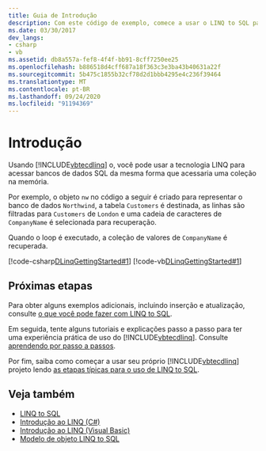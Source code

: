 ```yaml
---
title: Guia de Introdução
description: Com este código de exemplo, comece a usar o LINQ to SQL para utilizar a tecnologia LINQ para acessar bancos de dados SQL da mesma forma que você acessaria uma coleção na memória.
ms.date: 03/30/2017
dev_langs:
- csharp
- vb
ms.assetid: db8a557a-fef8-4f4f-bb91-8cff7250ee25
ms.openlocfilehash: b886518d4cff687a18f363c3e3ba43b40631a22f
ms.sourcegitcommit: 5b475c1855b32cf78d2d1bbb4295e4c236f39464
ms.translationtype: MT
ms.contentlocale: pt-BR
ms.lasthandoff: 09/24/2020
ms.locfileid: "91194369"
---
```

# <a name="getting-started"></a>Introdução

Usando [!INCLUDE[vbtecdlinq](../../../../../../includes/vbtecdlinq-md.md)] o, você pode usar a tecnologia LINQ para acessar bancos de dados SQL da mesma forma que acessaria uma coleção na memória.  
  
 Por exemplo, o objeto `nw` no código a seguir é criado para representar o banco de dados `Northwind`, a tabela `Customers` é destinada, as linhas são filtradas para `Customers` de `London` e uma cadeia de caracteres de `CompanyName` é selecionada para recuperação.  
  
 Quando o loop é executado, a coleção de valores de `CompanyName` é recuperada.  
  
 [!code-csharp[DLinqGettingStarted#1](../../../../../../samples/snippets/csharp/VS_Snippets_Data/DLinqGettingStarted/cs/Program.cs#1)]
 [!code-vb[DLinqGettingStarted#1](../../../../../../samples/snippets/visualbasic/VS_Snippets_Data/DLinqGettingStarted/vb/Module1.vb#1)]  
  
## <a name="next-steps"></a>Próximas etapas  

 Para obter alguns exemplos adicionais, incluindo inserção e atualização, consulte [o que você pode fazer com LINQ to SQL](what-you-can-do-with-linq-to-sql.md).  
  
 Em seguida, tente alguns tutoriais e explicações passo a passo para ter uma experiência prática de uso do [!INCLUDE[vbtecdlinq](../../../../../../includes/vbtecdlinq-md.md)]. Consulte [aprendendo por passo a passos](learning-by-walkthroughs.md).  
  
 Por fim, saiba como começar a usar seu próprio [!INCLUDE[vbtecdlinq](../../../../../../includes/vbtecdlinq-md.md)] projeto lendo [as etapas típicas para o uso de LINQ to SQL](typical-steps-for-using-linq-to-sql.md).  
  
## <a name="see-also"></a>Veja também

- [LINQ to SQL](index.md)
- [Introdução ao LINQ (C#)](../../../../../csharp/programming-guide/concepts/linq/index.md)
- [Introdução ao LINQ (Visual Basic)](../../../../../visual-basic/programming-guide/concepts/linq/introduction-to-linq.md)
- [Modelo de objeto LINQ to SQL](the-linq-to-sql-object-model.md)
